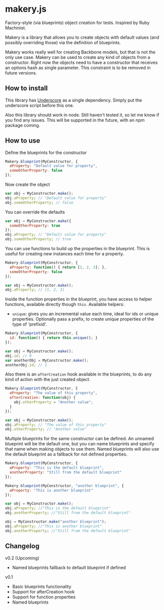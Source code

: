makery.js
=========

Factory-style (via blueprints) object creation for tests. Inspired by Ruby Machinist.

Makery is a library that allows you to create objects with default values (and
possibly overriding those) via the definition of blueprints.

Makery works really well for creating Backbone models, but that is
not the only use case. Makery can be used to create any kind of objects from a
constructor.
Right now the objects need to have a constructor that receives an options hash as
single parameter. This constraint is to be removed in future versions.

How to install
--------------

This library has [Underscore](http://underscorejs.org) as a single dependency. Simply put the underscore script before this one.

Also this library should work in node. Still haven't tested it, so let me know if you find any issues. This will be supported in the future, with an npm package
coming.

How to use
----------

Define the blueprints for the constructor

```js
Makery.blueprint(MyConstructor, {
  aProperty: "Default value for property",
  someOtherProperty: false
});
```

Now create the object

```js
var obj = MyConstructor.make();
obj.aProperty; // "Default value for property"
obj.someOtherProperty; // false
```

You can override the defaults

```js
var obj = MyConstructor.make({
  someOtherProperty: true
});
obj.aProperty; // "Default value for property"
obj.someOtherProperty; // true
```

You can use functions to build up the properties in the blueprint. This is
useful for creating new instances each time for a property.

```js
Makery.blueprint(MyConstructor, {
  aProperty: function() { return [1, 2, 3]; },
  someOtherProperty: false
});

var obj = MyConstructor.make();
obj.aProperty; // [1, 2, 3]
```

Inside the function properties in the blueprint, you have access to helper functions, available directly though `this`. Available helpers:

- `unique`: gives you an incremental value each time, ideal for ids or unique properties. Optionally pass a prefix, to create unique properties of the type of
'prefixid'.

```js
Makery.blueprint(MyConstructor, {
  id: function() { return this.unique(); }
});

var obj = MyConstructor.make();
obj.id; // 0
var anotherObj = MyConstructor.make();
anotherObj.id; // 1
```

Also there is an `afterCreation` hook available in the blueprints, to do any
kind of action with the just created object.

```js
Makery.blueprint(MyConstructor, {
  aProperty: "The value of this property",
  afterCreation: function(obj) {
    obj.otherProperty = "Another value";
  }
});

var obj = MyConstructor.make();
obj.aProperty; // "The value of this property"
obj.otherProperty; // "Another value"
```

Multiple blueprints for the same constructor can be defined. An unnamed blueprint
will be the default one, but you can name blueprints and specify that name when
making objects to use them. Named blueprints will also use the default blueprint
 as a fallback for not defined properties.

```js
Makery.blueprint(MyConstructor, {
  aProperty: "This is the default blueprint",
  anotherProperty: "Still from the default blueprint"
});

Makery.blueprint(MyConstructor, "another blueprint", {
  aProperty: "This is another blueprint"
});

var obj = MyConstructor.make();
obj.aProperty; //"This is the default blueprint"
obj.anotherProperty; //"Still from the default blueprint"

obj = MyConstructor.make("another blueprint");
obj.aProperty; //"This is another blueprint"
obj.anotherProperty; //"Still from the default blueprint"
```

Changelog
---------

v0.2 (Upcoming)
- Named blueprints fallback to default blueprint if defined

v0.1
- Basic blueprints functionality
- Support for afterCreation hook
- Support for function properties
- Named blueprints